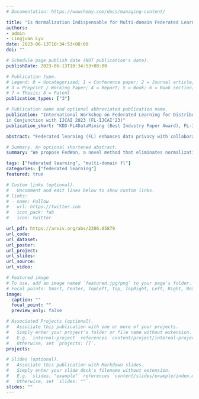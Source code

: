 ```yaml
---
# Documentation: https://wowchemy.com/docs/managing-content/

title: "Is Normalization Indispensable for Multi-domain Federated Learning?"
authors: 
- admin
- Lingjuan Lyu
date: 2023-06-13T10:34:53+08:00
doi: ""

# Schedule page publish date (NOT publication's date).
publishDate: 2023-06-13T10:34:53+08:00

# Publication type.
# Legend: 0 = Uncategorized; 1 = Conference paper; 2 = Journal article;
# 3 = Preprint / Working Paper; 4 = Report; 5 = Book; 6 = Book section;
# 7 = Thesis; 8 = Patent
publication_types: ["3"]

# Publication name and optional abbreviated publication name.
publication: "International Workshop on Federated Learning for Distributed Data Mining (KDD-FL4DataMining'23 Best Industry Paper Award) & International Workshop on Trustworthy Federated Learning
in Conjunction with IJCAI 2023 (FL-IJCAI'23)"
publication_short: "KDD-FL4DataMining (Best Industry Paper Award), FL-IJCAI"

abstract: "Federated learning (FL) enhances data privacy with collaborative in-situ training on decentralized clients. Nevertheless, FL encounters challenges due to non-independent and identically distributed (non-i.i.d) data, leading to potential performance degradation and hindered convergence. While prior studies predominantly addressed the issue of skewed label distribution, our research addresses a crucial yet frequently overlooked problem known as multi-domain FL. In this scenario, clients' data originate from diverse domains with distinct feature distributions, as opposed to label distributions. To address the multi-domain problem in FL, we propose a novel method called Federated learning Without normalizations (FedWon). FedWon draws inspiration from the observation that batch normalization (BN) faces challenges in effectively modeling the statistics of multiple domains, while alternative normalization techniques possess their own limitations. In order to address these issues, FedWon eliminates all normalizations in FL and reparameterizes convolution layers with scaled weight standardization. Through comprehensive experimentation on four datasets and four models, our results demonstrate that FedWon surpasses both FedAvg and the current state-of-the-art method (FedBN) across all experimental setups, achieving notable improvements of over 10% in certain domains. Furthermore, FedWon is versatile for both cross-silo and cross-device FL, exhibiting strong performance even with a batch size as small as 1, thereby catering to resource-constrained devices. Additionally, FedWon effectively tackles the challenge of skewed label distribution."

# Summary. An optional shortened abstract.
summary: "We propose FedWon, a novel method that eliminates normalizations in FL and utilizes scaled weight standardization for multi-domain federated learning. Experimental results on four datasets and models show that FedWon outperforms FedAvg and the state-of-the-art method (FedBN), with improvements exceeding 10% in certain domains. FedWon is versatile for both cross-silo and cross-device FL, even with a small batch size of 1, catering to resource-constrained devices. It also effectively addresses the challenge of skewed label distribution."

tags: ["federated learning", "multi-domain fl"]
categories: ["federated learning"]
featured: true

# Custom links (optional).
#   Uncomment and edit lines below to show custom links.
# links:
# - name: Follow
#   url: https://twitter.com
#   icon_pack: fab
#   icon: twitter

url_pdf: https://arxiv.org/abs/2306.05879
url_code: 
url_dataset: 
url_poster:
url_project:
url_slides:
url_source:
url_video:

# Featured image
# To use, add an image named `featured.jpg/png` to your page's folder. 
# Focal points: Smart, Center, TopLeft, Top, TopRight, Left, Right, BottomLeft, Bottom, BottomRight.
image:
  caption: ""
  focal_point: ""
  preview_only: false

# Associated Projects (optional).
#   Associate this publication with one or more of your projects.
#   Simply enter your project's folder or file name without extension.
#   E.g. `internal-project` references `content/project/internal-project/index.md`.
#   Otherwise, set `projects: []`.
projects:

# Slides (optional).
#   Associate this publication with Markdown slides.
#   Simply enter your slide deck's filename without extension.
#   E.g. `slides: "example"` references `content/slides/example/index.md`.
#   Otherwise, set `slides: ""`.
slides: ""
---
```

